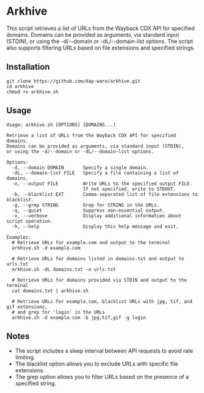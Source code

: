 # Arkhive

This script retrieves a list of URLs from the Wayback CDX API for specified domains. Domains can be provided as arguments, via standard input (STDIN), or using the -d/--domain or -dL/--domain-list options. The script also supports filtering URLs based on file extensions and specified strings.

## Installation
```
git clone https://github.com/dap-ware/arkhive.git
cd arkhive
chmod +x arkhive.sh
```

## Usage

```
Usage: arkhive.sh [OPTIONS] [DOMAINS...]

Retrieve a list of URLs from the Wayback CDX API for specified domains.
Domains can be provided as arguments, via standard input (STDIN),
or using the -d/--domain or -dL/--domain-list options.

Options:
  -d, --domain DOMAIN       Specify a single domain.
  -dL, --domain-list FILE   Specify a file containing a list of domains.
  -o, --output FILE         Write URLs to the specified output FILE.
                            If not specified, write to STDOUT.
  -b, --blacklist EXT       Comma-separated list of file extensions to blacklist.
  -g, --grep STRING         Grep for STRING in the URLs.
  -q, --quiet               Suppress non-essential output.
  -v, --verbose             Display additional information about script operation.
  -h, --help                Display this help message and exit.

Examples:
  # Retrieve URLs for example.com and output to the terminal
  arkhive.sh -d example.com

  # Retrieve URLs for domains listed in domains.txt and output to urls.txt
  arkhive.sh -dL domains.txt -o urls.txt

  # Retrieve URLs for domains provided via STDIN and output to the terminal
  cat domains.txt | arkhive.sh

  # Retrieve URLs for example.com, blacklist URLs with jpg, tif, and gif extensions,
  # and grep for 'login' in the URLs
  arkhive.sh -d example.com -b jpg,tif,gif -g login
```

## Notes

- The script includes a sleep interval between API requests to avoid rate limiting.
- The blacklist option allows you to exclude URLs with specific file extensions.
- The grep option allows you to filter URLs based on the presence of a specified string.
